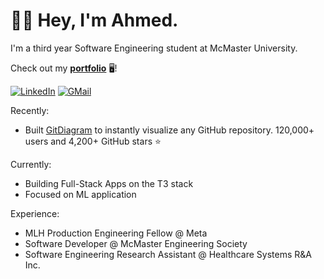 # 👋🏼 Hey, I'm Ahmed. 
I'm a third year Software Engineering student at McMaster University.

Check out my [**portfolio**](https://ahmedkhaleel.dev) 🖥️!

[![LinkedIn](https://img.shields.io/badge/Ahmed%20Khaleel-%230077B5.svg?style=flat-square&logo=linkedin&logoColor=white)](https://www.linkedin.com/in/ahmedkhaleel2004/) [![GMail](https://img.shields.io/badge/ahmedkhaleel2004-c0392b?style=flat-square&labelColor=c0392b&logo=gmail&logoColor=white)](mailto:ahmedkhaleel2004@gmail.com)

Recently:
- Built [GitDiagram](https://gitdiagram.com) to instantly visualize any GitHub repository. 120,000+ users and 4,200+ GitHub stars ⭐

Currently:
- Building Full-Stack Apps on the T3 stack 
- Focused on ML application

Experience:
- MLH Production Engineering Fellow @ Meta
- Software Developer @ McMaster Engineering Society
- Software Engineering Research Assistant @ Healthcare Systems R&A Inc.

<!-- Proudly created with GPRM ( https://gprm.itsvg.in ) -->
